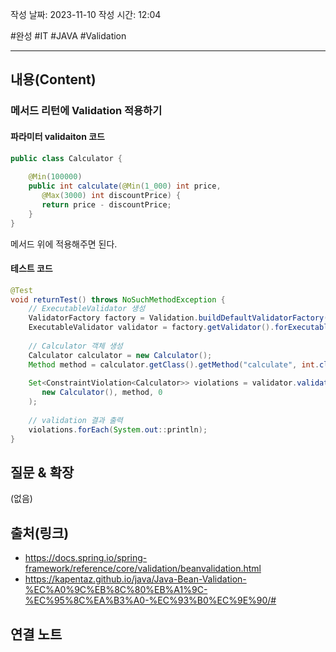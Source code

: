 작성 날짜: 2023-11-10
작성 시간: 12:04

#완성 #IT #JAVA #Validation 

----
## 내용(Content)
### 메서드 리턴에 Validation 적용하기

#### 파라미터 validaiton 코드

```java
public class Calculator {  
  
    @Min(100000)  
    public int calculate(@Min(1_000) int price,  
       @Max(3000) int discountPrice) {  
       return price - discountPrice;  
    }  
}
```

메서드 위에 적용해주면 된다.


#### 테스트 코드

```java
@Test  
void returnTest() throws NoSuchMethodException {  
    // ExecutableValidator 생성  
    ValidatorFactory factory = Validation.buildDefaultValidatorFactory();  
    ExecutableValidator validator = factory.getValidator().forExecutables();  
  
    // Calculator 객체 생성  
    Calculator calculator = new Calculator();  
    Method method = calculator.getClass().getMethod("calculate", int.class, int.class);  
  
    Set<ConstraintViolation<Calculator>> violations = validator.validateReturnValue(  
       new Calculator(), method, 0  
    );  
  
    // validation 결과 출력  
    violations.forEach(System.out::println);  
}
```


## 질문 & 확장

(없음)

## 출처(링크)
- https://docs.spring.io/spring-framework/reference/core/validation/beanvalidation.html
- https://kapentaz.github.io/java/Java-Bean-Validation-%EC%A0%9C%EB%8C%80%EB%A1%9C-%EC%95%8C%EA%B3%A0-%EC%93%B0%EC%9E%90/#

## 연결 노트










